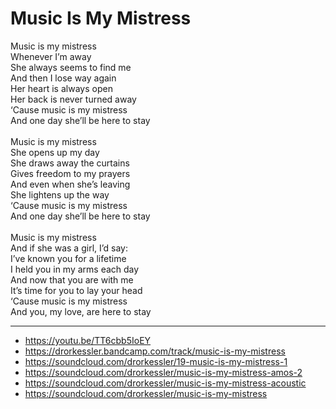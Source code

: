 # Music Is My Mistress

Music is my mistress\
Whenever I’m away\
She always seems to find me\
And then I lose way again\
Her heart is always open\
Her back is never turned away\
‘Cause music is my mistress\
And one day she’ll be here to stay\
\
Music is my mistress\
She opens up my day\
She draws away the curtains\
Gives freedom to my prayers\
And even when she’s leaving\
She lightens up the way\
‘Cause music is my mistress\
And one day she’ll be here to stay\
\
Music is my mistress\
And if she was a girl, I’d say:\
I’ve known you for a lifetime\
I held you in my arms each day\
And now that you are with me\
It’s time for you to lay your head\
‘Cause music is my mistress\
And you, my love, are here to stay

---
- https://youtu.be/TT6cbb5IoEY
- https://drorkessler.bandcamp.com/track/music-is-my-mistress
- https://soundcloud.com/drorkessler/19-music-is-my-mistress-1
- https://soundcloud.com/drorkessler/music-is-my-mistress-amos-2
- https://soundcloud.com/drorkessler/music-is-my-mistress-acoustic
- https://soundcloud.com/drorkessler/music-is-my-mistress
